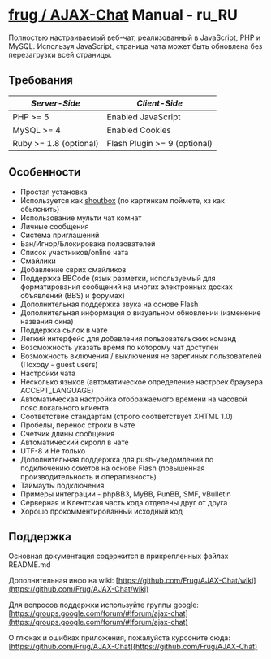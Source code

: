 # [frug / AJAX-Chat](http://frug.github.io/AJAX-Chat/) Manual - ru_RU

Полностью настраиваемый веб-чат, реализованный в JavaScript, PHP и MySQL.
Используя JavaScript, страница чата может быть обновлена ​​без перезагрузки всей страницы.

Требования
-----------

| *Server-Side*          | *Client-Side*                | 
| ---------------------- | ---------------------------- |
| PHP >= 5               | Enabled JavaScript           |
| MySQL >= 4             | Enabled Cookies              |
| Ruby >= 1.8 (optional) | Flash Plugin >= 9 (optional) |


Особенности
-----------

- Простая установка
- Используется как [shoutbox](https://goo.gl/uPhAcd) (по картинкам поймете, хз как обьяснить)
- Использование мульти чат комнат
- Личные сообщения
- Система приглашений
- Бан/Игнор/Блокировака ползователей
- Список участников/online  чата
- Смайлики
- Добавление сврих смайликов
- Поддержка BBCode (язык разметки, используемый для форматирования сообщений на многих электронных досках объявлений (BBS) и форумах)
- Дополнительная поддержка звука на основе Flash
- Дополнительная информация о визуальном обновлении (изменение названия окна)
- Поддержка сылок в чате
- Легкий интерфейс для добавления пользовательских команд
- Возсможность указать время по которому чат доступен
- Возможность включения / выключения не зарегиных пользователей (Походу - guest users)
- Настройки чата
- Несколько языков (автоматическое определение настроек браузера ACCEPT_LANGUAGE)
- Автоматическая настройка отображаемого времени на часовой пояс локального клиента
- Соответствие стандартам (строго соответствует XHTML 1.0)
- Пробелы, перенос строки в чате
- Счетчик длины сообщения
- Автоматический скролл в чате
- UTF-8 и Не только
- Дополнительная поддержка для push-уведомлений по подключению сокетов на основе Flash (повышенная производительность и оперативность)
- Таймауты подключения
- Примеры интеграции - phpBB3, MyBB, PunBB, SMF, vBulletin
- Серверная и Клентская часть кода отделены друг от друга
- Хорошо прокомментированный исходный код

Поддержка
----------

Основная документация содержится в прикрепленных файлах README.md

Дополнительная инфо на wiki: [https://github.com/Frug/AJAX-Chat/wiki](https://github.com/Frug/AJAX-Chat/wiki)

Для вопросов поддержки используйте группы google: [https://groups.google.com/forum/#!forum/ajax-chat](https://groups.google.com/forum/#!forum/ajax-chat)

О глюках и ошибках приложения, пожалуйста курсоните сюда: [https://github.com/Frug/AJAX-Chat](https://github.com/Frug/AJAX-Chat)
